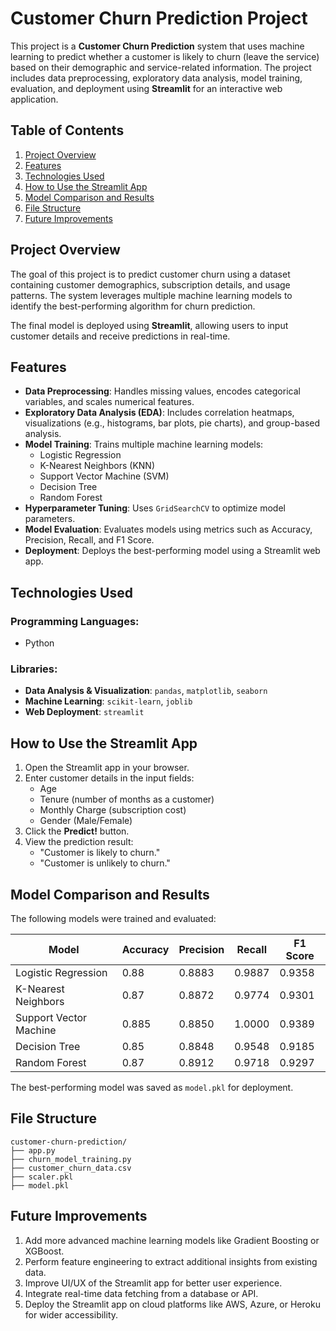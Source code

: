 # Customer Churn Prediction Project

This project is a **Customer Churn Prediction** system that uses machine learning to predict whether a customer is likely to churn (leave the service) based on their demographic and service-related information. The project includes data preprocessing, exploratory data analysis, model training, evaluation, and deployment using **Streamlit** for an interactive web application.



## Table of Contents
1. [Project Overview](#project-overview)
2. [Features](#features)
3. [Technologies Used](#technologies-used)
4. [How to Use the Streamlit App](#how-to-use-the-streamlit-app)
5. [Model Comparison and Results](#model-comparison-and-results)
6. [File Structure](#file-structure)
7. [Future Improvements](#future-improvements)



## Project Overview

The goal of this project is to predict customer churn using a dataset containing customer demographics, subscription details, and usage patterns. The system leverages multiple machine learning models to identify the best-performing algorithm for churn prediction.

The final model is deployed using **Streamlit**, allowing users to input customer details and receive predictions in real-time.



## Features

- **Data Preprocessing**: Handles missing values, encodes categorical variables, and scales numerical features.
- **Exploratory Data Analysis (EDA)**: Includes correlation heatmaps, visualizations (e.g., histograms, bar plots, pie charts), and group-based analysis.
- **Model Training**: Trains multiple machine learning models:
  - Logistic Regression
  - K-Nearest Neighbors (KNN)
  - Support Vector Machine (SVM)
  - Decision Tree
  - Random Forest
- **Hyperparameter Tuning**: Uses `GridSearchCV` to optimize model parameters.
- **Model Evaluation**: Evaluates models using metrics such as Accuracy, Precision, Recall, and F1 Score.
- **Deployment**: Deploys the best-performing model using a Streamlit web app.



## Technologies Used

### Programming Languages:
- Python

### Libraries:
- **Data Analysis & Visualization**: `pandas`, `matplotlib`, `seaborn`
- **Machine Learning**: `scikit-learn`, `joblib`
- **Web Deployment**: `streamlit`



## How to Use the Streamlit App

1. Open the Streamlit app in your browser.
2. Enter customer details in the input fields:
   - Age
   - Tenure (number of months as a customer)
   - Monthly Charge (subscription cost)
   - Gender (Male/Female)
3. Click the **Predict!** button.
4. View the prediction result:
   - "Customer is likely to churn."
   - "Customer is unlikely to churn."



## Model Comparison and Results

The following models were trained and evaluated:


| Model                  | Accuracy | Precision | Recall  | F1 Score |
|------------------------|----------|-----------|---------|----------|
| Logistic Regression    | 0.88     | 0.8883    | 0.9887  | 0.9358   |
| K-Nearest Neighbors    | 0.87     | 0.8872    | 0.9774  | 0.9301   |
| Support Vector Machine | 0.885    | 0.8850    | 1.0000  | 0.9389   |
| Decision Tree          | 0.85     | 0.8848    | 0.9548  | 0.9185   |
| Random Forest          | 0.87     | 0.8912    | 0.9718  | 0.9297   |

  
The best-performing model was saved as `model.pkl` for deployment.



## File Structure
```
customer-churn-prediction/
├── app.py 
├── churn_model_training.py 
├── customer_churn_data.csv 
├── scaler.pkl 
├── model.pkl 
```





## Future Improvements

1. Add more advanced machine learning models like Gradient Boosting or XGBoost.
2. Perform feature engineering to extract additional insights from existing data.
3. Improve UI/UX of the Streamlit app for better user experience.
4. Integrate real-time data fetching from a database or API.
5. Deploy the Streamlit app on cloud platforms like AWS, Azure, or Heroku for wider accessibility.



